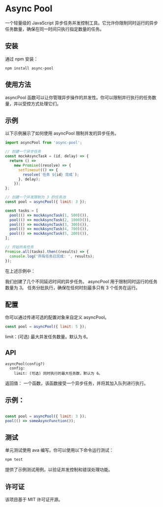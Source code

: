 # Async Pool
一个轻量级的 JavaScript 异步任务并发控制工具。它允许你限制同时运行的异步任务数量，确保在同一时间只执行指定数量的任务。

## 安装
通过 npm 安装：

```shell
npm install async-pool
```
## 使用方法
asyncPool 函数可以让你管理异步操作的并发性。你可以限制并行执行的任务数量，并以受控方式处理它们。

## 示例
以下示例展示了如何使用 asyncPool 限制并发的异步任务。

```javascript
import asyncPool from 'async-pool';

// 创建一个异步任务
const mockAsyncTask = (id, delay) => {
  return () =>
    new Promise((resolve) => {
      setTimeout(() => {
        resolve(`任务 ${id} 完成`);
      }, delay);
    });
};

// 创建一个并发限制为 3 的任务池
const pool = asyncPool({ limit: 3 });

const tasks = [
  pool(() => mockAsyncTask(1, 500)()),
  pool(() => mockAsyncTask(2, 1000)()),
  pool(() => mockAsyncTask(3, 300)()),
  pool(() => mockAsyncTask(4, 700)()),
  pool(() => mockAsyncTask(5, 200)()),
];

// 开始所有任务
Promise.all(tasks).then((results) => {
  console.log('所有任务已完成: ', results);
});
```
在上述示例中：

我们创建了几个不同延迟时间的异步任务。
asyncPool 用于限制同时运行的任务数量为 3。
任务分批执行，确保在任何时刻最多只有 3 个任务在运行。
## 配置
你可以通过传递可选的配置对象来自定义 asyncPool。

```javascript
const pool = asyncPool({ limit: 5 });
```
limit：(可选) 最大并发任务数量。默认为 6。

## API
```
asyncPool(config?)
  config:
    limit: (可选) 同时执行的最大任务数，默认为 6。
```
返回值：
一个函数，该函数接受一个异步任务，并将其加入队列进行执行。

## 示例：
```javascript

const pool = asyncPool({ limit: 3 });
pool(() => someAsyncFunction());
```
## 测试
单元测试使用 ava 编写。你可以使用以下命令运行测试：

```bash
npm test
```
提供了示例测试用例，以验证并发控制和错误处理功能。

## 许可证
该项目基于 MIT 许可证开源。